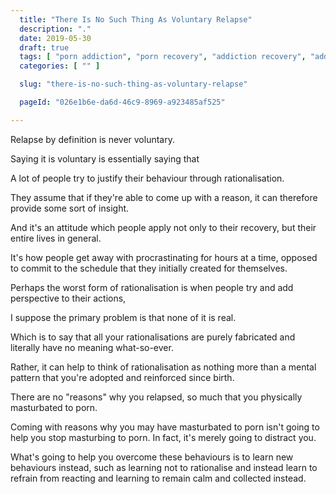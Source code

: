 ```yaml
---
  title: "There Is No Such Thing As Voluntary Relapse"
  description: "."
  date: 2019-05-30
  draft: true
  tags: [ "porn addiction", "porn recovery", "addiction recovery", "addiction", "awareness", "nofap", "neverfap", "neverfap deluxe" ]
  categories: [ "" ]

  slug: "there-is-no-such-thing-as-voluntary-relapse"

  pageId: "026e1b6e-da6d-46c9-8969-a923485af525"

---
```


Relapse by definition is never voluntary.

Saying it is voluntary is essentially saying that


A lot of people try to justify their behaviour through rationalisation.

They assume that if they're able to come up with a reason, it can therefore provide some sort of insight.

And it's an attitude which people apply not only to their recovery, but their entire lives in general.

It's how people get away with procrastinating for hours at a time, opposed to commit to the schedule that they initially created for themselves.

Perhaps the worst form of rationalisation is when people try and add perspective to their actions,

I suppose the primary problem is that none of it is real.

Which is to say that all your rationalisations are purely fabricated and literally have no meaning what-so-ever.

Rather, it can help to think of rationalisation as nothing more than a mental pattern that you're adopted and reinforced since birth.

There are no "reasons" why you relapsed, so much that you physically masturbated to porn.

Coming with reasons why you may have masturbated to porn isn't going to help you stop masturbing to porn. In fact, it's merely going to distract you.

What's going to help you overcome these behaviours is to learn new behaviours instead, such as learning not to rationalise and instead learn to refrain from reacting and learning to remain calm and collected instead.






